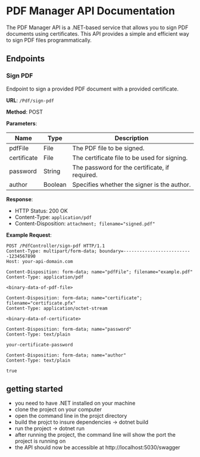 # PDF Manager API Documentation

The PDF Manager API is a .NET-based service that allows you to sign PDF documents using certificates. This API provides a simple and efficient way to sign PDF files programmatically.

## Endpoints

### Sign PDF

Endpoint to sign a provided PDF document with a provided certificate.

**URL**: `/Pdf/sign-pdf`

**Method**: POST

**Parameters**:

| Name          | Type          | Description                                          |
|---------------|---------------|------------------------------------------------------|
| pdfFile       | File          | The PDF file to be signed.                          |
| certificate   | File          | The certificate file to be used for signing.        |
| password      | String        | The password for the certificate, if required.      |
| author        | Boolean       | Specifies whether the signer is the author.         |

**Response**:

- HTTP Status: 200 OK
- Content-Type: `application/pdf`
- Content-Disposition: `attachment; filename="signed.pdf"`

**Example Request**:

```http
POST /PdfController/sign-pdf HTTP/1.1
Content-Type: multipart/form-data; boundary=--------------------------1234567890
Host: your-api-domain.com

Content-Disposition: form-data; name="pdfFile"; filename="example.pdf"
Content-Type: application/pdf

<binary-data-of-pdf-file>

Content-Disposition: form-data; name="certificate"; filename="certificate.pfx"
Content-Type: application/octet-stream

<binary-data-of-certificate>

Content-Disposition: form-data; name="password"
Content-Type: text/plain

your-certificate-password

Content-Disposition: form-data; name="author"
Content-Type: text/plain

true
```

## getting started

- you need to have .NET installed on your machine
- clone the project on your computer
- open the command line in the projct directory
- build the projct to insure dependencies -> dotnet build
- run the project -> dotnet run
- after running the project, the command line will show the port the project is running on
- the API should now be accessible at http://localhost:5030/swagger
